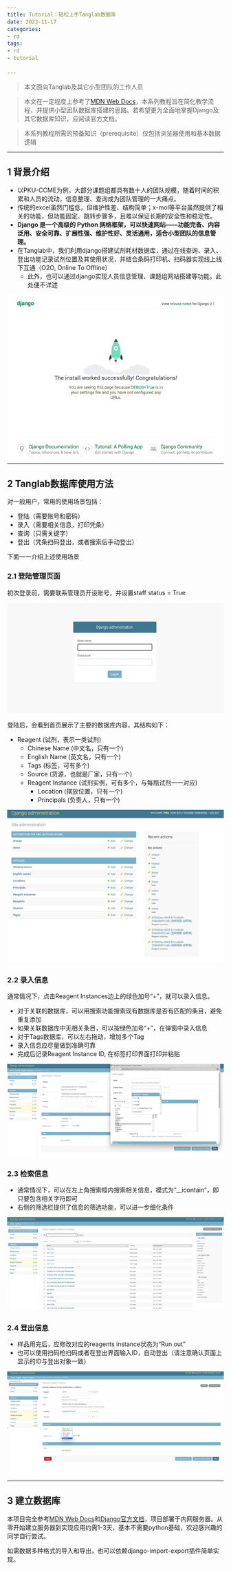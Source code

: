 ```yaml
---
title: Tutorial：轻松上手Tanglab数据库
date: 2023-11-17
categories:
- rd
tags:
- rd
- tutorial

---
```



> 本文面向Tanglab及其它小型团队的工作人员
> 

> 本文在一定程度上参考了[MDN Web Docs](https://developer.mozilla.org/zh-CN/docs/Learn/Server-side/Django/Admin_site)，本系列教程旨在简化教学流程，并提供小型团队数据库搭建的思路。若希望更为全面地掌握Django及其它数据库知识，应阅读官方文档。
> 

> 本系列教程所需的预备知识（prerequisite）仅包括浏览器使用和基本数据逻辑
> 

---

<!--more-->


## 1 背景介绍

- 以PKU-CCME为例，大部分课题组都具有数十人的团队规模，随着时间的积累和人员的流动，信息整理、查询成为团队管理的一大痛点。
- 传统的excel虽然门槛低，但维护性差、结构简单；x-mol等平台虽然提供了相关的功能，但功能固定、跳转步骤多，且难以保证长期的安全性和稳定性。
- **Django 是一个高级的 Python 网络框架，可以快速网站——功能完备、内容泛用、安全可靠、扩展性强、维护性好、灵活通用，适合小型团队的信息管理。**
- 在Tanglab中，我们利用django搭建试剂耗材数据库，通过在线查询、录入、登出功能记录试剂位置及其使用状况，并结合条码打印机、扫码器实现线上线下互通（O2O, Online To Offline）
    - 此外，也可以通过django实现人员信息管理、课题组网站搭建等功能，此处便不详述

![默认的Django网页界面](https://raw.githubusercontent.com/DF-Master/yidapicbed/main/2023/202311/202311DJANGO//202311DJANGO00.png)


---

## 2 Tanglab数据库使用方法

对一般用户，常用的使用场景包括：

- 登陆（需要账号和密码）
- 录入（需要相关信息，打印凭条）
- 查询（只需关键字）
- 登出（凭条扫码登出，或者搜索后手动登出）

下面一一介绍上述使用场景

### 2.1 登陆管理页面

初次登录前，需要联系管理员开设账号，并设置staff status = True

![登陆界面](https://raw.githubusercontent.com/DF-Master/yidapicbed/main/2023/202311/202311DJANGO//202311DJANGO01.png)



登陆后，会看到首页展示了主要的数据库内容，其结构如下：

- Reagent (试剂，表示一类试剂)
    - Chinese Name (中文名，只有一个)
    - English Name (英文名，只有一个)
    - Tags (标签，可有多个)
    - Source (货源，也就是厂家，只有一个)
    - Reagent Instance (试剂实例，可有多个，与每瓶试剂一一对应)
        - Location (摆放位置，只有一个)
        - Principals (负责人，只有一个)

![主页中的CATALOG包含了所有数据库](https://raw.githubusercontent.com/DF-Master/yidapicbed/main/2023/202311/202311DJANGO//202311DJANGO02.png)


### 2.2 录入信息

通常情况下，点击Reagent Instances边上的绿色加号“+”，就可以录入信息。

- 对于关联的数据库，可以用搜索功能搜索现有数据库是否有匹配的条目，避免重复添加
- 如果关联数据库中无相关条目，可以按绿色加号“+”，在弹窗中录入信息
- 对于Tags数据库，可以左右拖动，增加多个Tag
- 录入信息应尽量做到准确可靠
- 完成后记录Reagent Instance ID, 在标签打印界面打印并粘贴

![录入信息界面、弹窗界面和搜索功能](https://raw.githubusercontent.com/DF-Master/yidapicbed/main/2023/202311/202311DJANGO//202311DJANGO03.png)

### 2.3 检索信息

- 通常情况下，可以在左上角搜索框内搜索相关信息，模式为”__icontain”，即只要包含相关字符即可
- 右侧的筛选栏提供了信息的筛选功能，可以进一步细化条件

![搜索信息界面](https://raw.githubusercontent.com/DF-Master/yidapicbed/main/2023/202311/202311DJANGO//202311DJANGO04.png)

### 2.4 登出信息

- 样品用完后，应修改对应的reagents instance状态为“Run out”
- 也可以使用扫码枪扫码或者在登出界面输入ID，自动登出（请注意确认页面上显示的ID与登出对象一致）

![修改对象状态](https://raw.githubusercontent.com/DF-Master/yidapicbed/main/2023/202311/202311DJANGO//202311DJANGO05.png)

---

## 3 建立数据库

本项目完全参考[MDN Web Docs](https://developer.mozilla.org/zh-CN/docs/Learn/Server-side/Django/Admin_site)和[Django官方文档](https://www.djangoproject.com/)，项目部署于内网服务器。从零开始建立服务器到实现应用约需1-3天，基本不需要python基础，欢迎感兴趣的同学自行尝试。

如需数据多种格式的导入和导出，也可以依赖django-import-export插件简单实现。